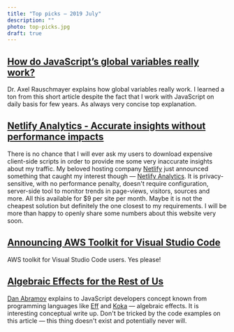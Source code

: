 ```yaml
---
title: "Top picks — 2019 July"
description: ""
photo: top-picks.jpg
draft: true
---
```


## [How do JavaScript’s global variables really work?](https://2ality.com/2019/07/global-scope.html)

Dr. Axel Rauschmayer explains how global variables really work. I learned a ton from this short article despite the fact that I work with JavaScript on daily basis for few years. As always very concise top explanation.

## [Netlify Analytics - Accurate insights without performance impacts](https://www.netlify.com/blog/2019/07/10/netlify-analytics---accurate-insights-without-performance-impacts/)

There is no chance that I will ever ask my users to download expensive client-side scripts in order to provide me some very inaccurate insights about my traffic. My beloved hosting company [Netlify](https://www.netlify.com/) just announced something that caught my interest though — [Netlify Analytics](https://www.netlify.com/products/analytics/). It is privacy-sensitive, with no performance penalty, doesn't require configuration, server-side tool to monitor trends in page-views, visitors, sources and more. All this available for $9 per site per month. Maybe it is not the cheapest solution but definitely the one closest to my requirements. I will be more than happy to openly share some numbers about this website very soon.

## [Announcing AWS Toolkit for Visual Studio Code](https://aws.amazon.com/blogs/developer/announcing-aws-toolkit-for-visual-studio-code/)

AWS toolkit for Visual Studio Code users. Yes please!

## [Algebraic Effects for the Rest of Us](https://overreacted.io/algebraic-effects-for-the-rest-of-us/)

[Dan Abramov](https://mobile.twitter.com/dan_abramov) explains to JavaScript developers concept known from programming languages like [Eff](https://www.eff-lang.org/) and [Koka](https://www.microsoft.com/en-us/research/project/koka/) — algebraic effects. It is interesting conceptual write up. Don't be tricked by the code examples on this article — this thing doesn't exist and potentially never will.
